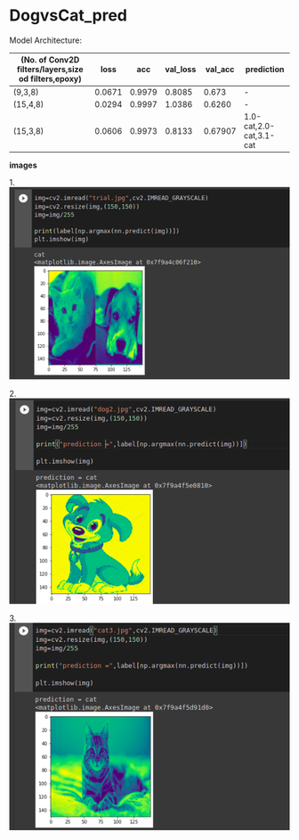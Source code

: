 # DogvsCat_pred
Model Architecture:

|(No. of Conv2D filters/layers,size od filters,epoxy)    |loss|acc| val_loss|val_acc| prediction
| ---- |------| ----|---|---|---
| (9,3,8)  |0.0671           |0.9979    |  0.8085      | 0.673  |  -
| (15,4,8)         |0.0294    |   0.9997     | 1.0386    |0.6260    |-
| (15,3,8) |   0.0606     | 0.9973          |0.8133         |0.67907   | 1.0-cat,2.0-cat,3.1-cat

**images**

1.![](https://github.com/sravanv-git/DogvsCat_pred/blob/main/images/dogvscat1.png)   

2.![](https://github.com/sravanv-git/DogvsCat_pred/blob/main/images/dogvscat2.png)

3.![](https://github.com/sravanv-git/DogvsCat_pred/blob/main/images/dogvscat3.png)
